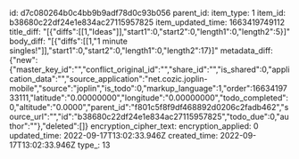 id: d7c080264b0c4bb9b9adf78d0c93b056
parent_id: 
item_type: 1
item_id: b38680c22df24e1e834ac27115957825
item_updated_time: 1663419749112
title_diff: "[{\"diffs\":[[1,\"Ideas\"]],\"start1\":0,\"start2\":0,\"length1\":0,\"length2\":5}]"
body_diff: "[{\"diffs\":[[1,\"1 minute singles!\"]],\"start1\":0,\"start2\":0,\"length1\":0,\"length2\":17}]"
metadata_diff: {"new":{"master_key_id":"","conflict_original_id":"","share_id":"","is_shared":0,"application_data":"","source_application":"net.cozic.joplin-mobile","source":"joplin","is_todo":0,"markup_language":1,"order":1663419733111,"latitude":"0.00000000","longitude":"0.00000000","todo_completed":0,"altitude":"0.0000","parent_id":"f801c5f8f9df468892d0206c2fadb462","source_url":"","id":"b38680c22df24e1e834ac27115957825","todo_due":0,"author":""},"deleted":[]}
encryption_cipher_text: 
encryption_applied: 0
updated_time: 2022-09-17T13:02:33.946Z
created_time: 2022-09-17T13:02:33.946Z
type_: 13